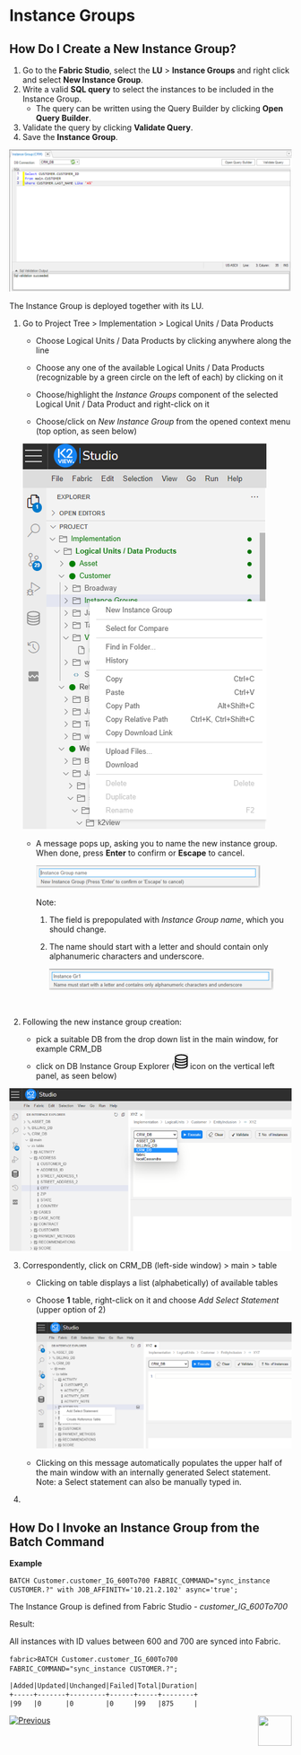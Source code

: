 # Instance Groups

## How Do I Create a New Instance Group?

<studio>

1. Go to the **Fabric Studio**, select the **LU** > **Instance Groups** and right click and select **New Instance Group**.
2. Write a valid **SQL query** to select the instances to be included in the Instance Group.
   * The query can be written using the Query Builder by clicking **Open Query Builder**.
3. Validate the query by clicking **Validate Query**.
4. Save the **Instance Group**.

<img src="images/23_jobs_and_batch_services_commandsExamples.PNG">

The Instance Group is deployed together with its LU.

</studio>

<web>

1. Go to Project Tree > Implementation > Logical Units / Data Products

   - Choose Logical Units / Data Products by clicking anywhere along the line

   - Choose any one of the available Logical Units / Data Products (recognizable by a green circle on the left of each) by clicking on it

   - Choose/highlight the *Instance Groups* component of the selected Logical Unit / Data Product and right-click on it

   -  Choose/click on *New Instance Group* from the opened context menu (top option, as seen below)

     ![images](images/20_14_web_choose_new_instance_group.png)

   -  A message pops up, asking you to name the new instance group. When done, press **Enter** to confirm or **Escape** to cancel.

      ![images](images/20_14_web_instance_group_name.png)

      Note:

      1. The field is prepopulated with *Instance Group name*, which you should change.

      2. The name should start with a letter and should contain only alphanumeric characters and underscore.

         ![images](images/20_14_web_instance_name_characteristics.png)

      ​

2. Following the new instance group creation: 

   - pick a suitable DB from the drop down list in the main window, for example CRM_DB
   - click on DB Instance Group Explorer (![images](images/20_14_web_db_interface_explorer_icon.png) icon on the vertical left panel, as seen below)

![images](images/20_14_web_choose_db_interface_explorer_left_panel.png)

3. Correspondently, click on CRM_DB (left-side window) > main > table

   - Clicking on table displays a list (alphabetically) of available tables

   - Choose **1** table, right-click on it and choose *Add Select Statement* (upper option of 2)

     ![images](images/20_14_web_add_select_statement.png)


   - Clicking on this message automatically populates the upper half of the main window with an internally generated Select statement. Note: a Select statement can also be manually typed in.

4. ​

</web>

<studio>

## How Do I Invoke an Instance Group from the Batch Command

**Example** 

    BATCH Customer.customer_IG_600To700 FABRIC_COMMAND="sync_instance CUSTOMER.?" with JOB_AFFINITY='10.21.2.102' async='true';

The Instance Group is defined from Fabric Studio - *customer_IG_600To700*

Result:

All instances with ID values between 600 and 700 are synced into Fabric.

```fabric>BATCH Customer.customer_IG_600To700 FABRIC_COMMAND="sync_instance CUSTOMER.?";```

```
|Added|Updated|Unchanged|Failed|Total|Duration|
+-----+-------+---------+------+-----+--------+
|99   |0      |0        |0     |99   |875     |
```




[![Previous](/articles/images/Previous.png)](/articles/20_jobs_and_batch_services/13_migrate_commands.md)[<img align="right" width="60" height="54" src="/articles/images/Next.png">](/articles/20_jobs_and_batch_services/15_batch_broadway_commands.md)

</studio>

